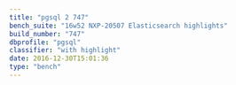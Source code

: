 ```yaml
---
title: "pgsql 2 747"
bench_suite: "16w52 NXP-20507 Elasticsearch highlights"
build_number: "747"
dbprofile: "pgsql"
classifier: "with highlight"
date: 2016-12-30T15:01:36
type: "bench"
---
```

